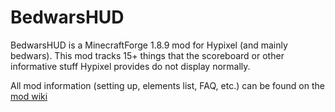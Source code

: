# BedwarsHUD
BedwarsHUD is a MinecraftForge 1.8.9 mod for Hypixel (and mainly bedwars). This mod tracks 15+ things that the scoreboard or other informative stuff Hypixel provides do not display normally.

All mod information (setting up, elements list, FAQ, etc.) can be found on the [mod wiki](https://github.com/ReflxctionDev/BedwarsHUD/wiki)